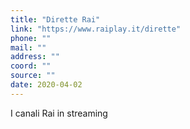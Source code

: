 ```yaml
---
title: "Dirette Rai"
link: "https://www.raiplay.it/dirette"
phone: ""
mail: ""
address: ""
coord: ""
source: ""
date: 2020-04-02
---
```


I canali Rai in streaming
